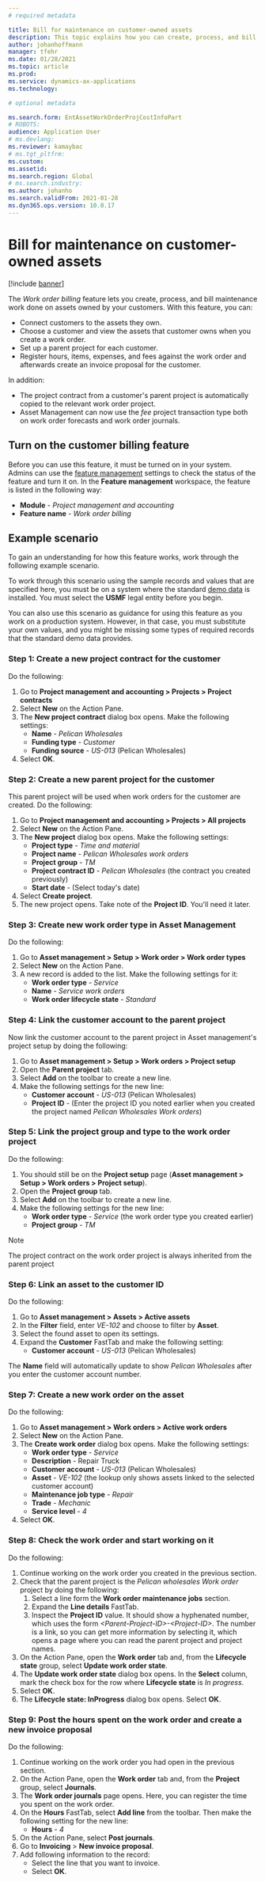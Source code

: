 ```yaml
---
# required metadata

title: Bill for maintenance on customer-owned assets
description: This topic explains how you can create, process, and bill maintenance work done on assets owned by your customers.
author: johanhoffmann
manager: tfehr
ms.date: 01/28/2021
ms.topic: article
ms.prod: 
ms.service: dynamics-ax-applications
ms.technology: 

# optional metadata

ms.search.form: EntAssetWorkOrderProjCostInfoPart 
# ROBOTS: 
audience: Application User
# ms.devlang: 
ms.reviewer: kamaybac
# ms.tgt_pltfrm: 
ms.custom: 
ms.assetid: 
ms.search.region: Global
# ms.search.industry: 
ms.author: johanho
ms.search.validFrom: 2021-01-28
ms.dyn365.ops.version: 10.0.17
---
```


# Bill for maintenance on customer-owned assets

[!include [banner](../../includes/banner.md)]

The *Work order billing* feature lets you create, process, and bill maintenance work done on assets owned by your customers. With this feature, you can:

- Connect customers to the assets they own.
- Choose a customer and view the assets that customer owns when you create a work order.
- Set up a parent project for each customer.
- Register hours, items, expenses, and fees against the work order and afterwards create an invoice proposal for the customer.

In addition:

- The project contract from a customer's parent project is automatically copied to the relevant work order project.
- Asset Management can now use the *fee* project transaction type both on work order forecasts and work order journals.

## Turn on the customer billing feature

Before you can use this feature, it must be turned on in your system. Admins can use the [feature management](../../../fin-ops-core/fin-ops/get-started/feature-management/feature-management-overview.md) settings to check the status of the feature and turn it on. In the **Feature management** workspace, the feature is listed in the following way:

- **Module** - *Project management and accounting*
- **Feature name** - *Work order billing*

## Example scenario

To gain an understanding for how this feature works, work through the following example scenario.

To work through this scenario using the sample records and values that are specified here, you must be on a system where the standard [demo data](../../../fin-ops-core/dev-itpro/deployment/deploy-demo-environment.md) is installed. You must select the **USMF** legal entity before you begin.

You can also use this scenario as guidance for using this feature as you work on a production system. However, in that case, you must substitute your own values, and you might be missing some types of required records that the standard demo data provides.

### Step 1: Create a new project contract for the customer

Do the following:

1. Go to **Project management and accounting \> Projects \> Project contracts**
1. Select **New** on the Action Pane.
1. The **New project contract** dialog box opens. Make the following settings:
    - **Name** - *Pelican Wholesales*
    - **Funding type** - *Customer*
    - **Funding source** - *US-013* (Pelican Wholesales)
1. Select **OK**.

### Step 2: Create a new parent project for the customer

This parent project will be used when work orders for the customer are created. Do the following:

1. Go to **Project management and accounting \> Projects \> All projects**
1. Select **New** on the Action Pane.
1. The **New project** dialog box opens. Make the following settings:
    - **Project type** - *Time and material*
    - **Project name** - *Pelican Wholesales work orders*
    - **Project group** - *TM*
    - **Project contract ID** - *Pelican Wholesales* (the contract you created previously)
    - **Start date** - (Select today's date)
1. Select **Create project**.
1. The new project opens. Take note of the **Project ID**. You'll need it later.

### Step 3: Create new work order type in Asset Management

Do the following:

1. Go to **Asset management \> Setup \> Work order \> Work order types**
1. Select **New** on the Action Pane.
1. A new record is added to the list. Make the following settings for it:
    - **Work order type** - *Service*
    - **Name** - *Service work orders*
    - **Work order lifecycle state** - *Standard*

### Step 4: Link the customer account to the parent project

Now link the customer account to the parent project in Asset management's project setup by doing the following:

1. Go to **Asset management \> Setup \> Work orders \> Project setup**
1. Open the **Parent project** tab.
1. Select **Add** on the toolbar to create a new line.
1. Make the following settings for the new line:
    - **Customer account** - *US-013* (Pelican Wholesales)
    - **Project ID** -  (Enter the project ID you noted earlier when you created the project named *Pelican Wholesales Work orders*)

### Step 5: Link the project group and type to the work order project

Do the following:

1. You should still be on the **Project setup** page (**Asset management \> Setup \> Work orders \> Project setup**).
1. Open the **Project group** tab.
1. Select **Add** on the toolbar to create a new line.
1. Make the following settings for the new line:
    - **Work order type** - *Service* (the work order type you created earlier)
    - **Project group** - *TM*

> [!NOTE]
> The project contract on the work order project is always inherited from the parent project

### Step 6: Link an asset to the customer ID

Do the following:

1. Go to **Asset management \> Assets \> Active assets**
1. In the **Filter** field, enter *VE-102* and choose to filter by **Asset**.
1. Select the found asset to open its settings.
1. Expand the **Customer** FastTab and make the following setting:
    - **Customer account** - *US-013* (Pelican Wholesales)

The **Name** field will automatically update to show *Pelican Wholesales* after you enter the customer account number.

### Step 7: Create a new work order on the asset

Do the following:

1. Go to **Asset management \> Work orders \> Active work orders**
1. Select **New** on the Action Pane.
1. The **Create work order** dialog box opens. Make the following settings:
    - **Work order type** - *Service*
    - **Description** - Repair Truck
    - **Customer account** - *US-013* (Pelican Wholesales)
    - **Asset** - *VE-102* (the lookup only shows assets linked to the selected customer account)
    - **Maintenance job type** - *Repair*
    - **Trade** - *Mechanic*
    - **Service level** - *4*
1. Select **OK**.

### Step 8: Check the work order and start working on it

Do the following:

1. Continue working on the work order you created in the previous section.
1. Check that the parent project is the *Pelican wholesales Work order* project by doing the following:
    1. Select a line form the **Work order maintenance jobs** section.
    1. Expand the **Line details** FastTab.
    1. Inspect the **Project ID** value. It should show a hyphenated number, which uses the form *\<Parent-Project-ID\>-\<Project-ID\>*. The number is a link, so you can get more information by selecting it, which opens a page where you can read the parent project and project names.
1. On the Action Pane, open the **Work order** tab and, from the **Lifecycle state** group, select **Update work order state**.
1. The **Update work order state** dialog box opens. In the **Select** column, mark the check box for the row where **Lifecycle state** is *In progress*.
1. Select **OK**.
1. The **Lifecycle state: InProgress** dialog box opens. Select **OK**.

### Step 9: Post the hours spent on the work order and create a new invoice proposal

Do the following:

1. Continue working on the work order you had open in the previous section.
1. On the Action Pane, open the **Work order** tab and, from the **Project** group, select **Journals**.
1. The **Work order journals** page opens. Here, you can register the time you spent on the work order.
1. On the **Hours** FastTab, select **Add line** from the toolbar. Then make the following setting for the new line:
    - **Hours** - *4*
1. On the Action Pane, select **Post journals**. <!-- KFM: I get an error "Posting - Journal Journal: PJJ-00399 Voucher: Voucher number must be filled in". Blocked. -->
1. Go to **Invoicing** \> **New invoice proposal**. <!-- KFM: I can't find this. -->
1. Add following information to the record: <!-- KFM: It doesn't seem like we are adding information here. -->
    - Select the line that you want to invoice.
    - Select **OK**.
